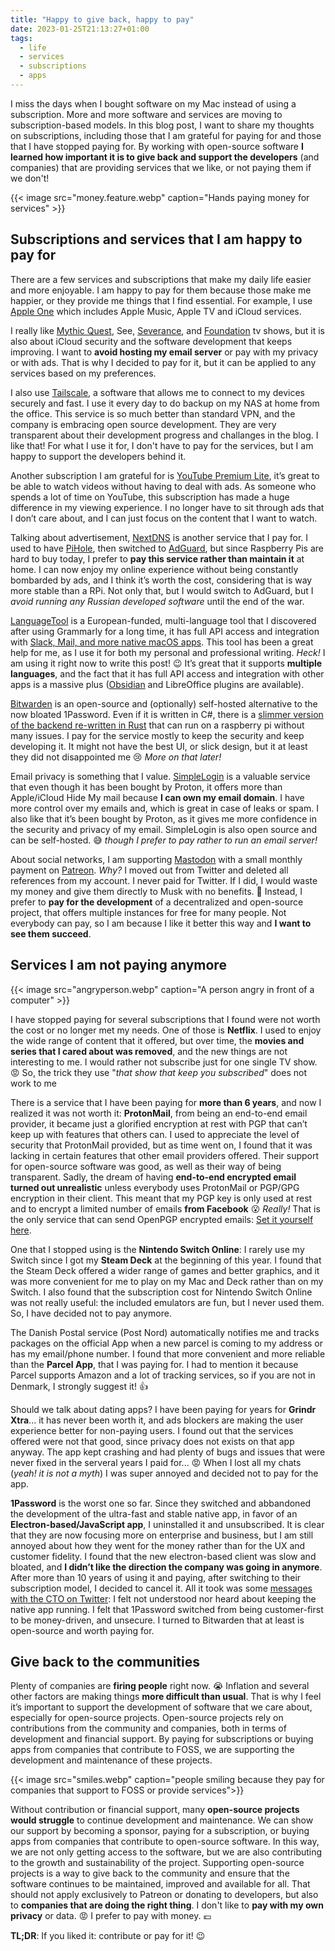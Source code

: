 ```yaml
---
title: "Happy to give back, happy to pay"
date: 2023-01-25T21:13:27+01:00
tags:
  - life
  - services
  - subscriptions
  - apps
---
```

I miss the days when I bought software on my Mac instead of using a
subscription. More and more software and services are moving to
subscription-based models. In this blog post, I want to share my thoughts on
subscriptions, including those that I am grateful for paying for and those that
I have stopped paying for. By working with open-source software **I learned how
important it is to give back and support the developers** (and companies) that
are providing services that we like, or not paying them if we don't!

<!--more-->

{{< image src="money.feature.webp" caption="Hands paying money for services" >}}

## Subscriptions and services that I am happy to pay for

There are a few services and subscriptions that make my daily life easier and
more enjoyable. I am happy to pay for them because those make me happier, or
they provide me things that I find essential.  For example, I use 
[Apple One](https://www.apple.com/apple-one/) which includes Apple Music, 
Apple TV and iCloud services. 

I really like [Mythic Quest](https://tv.apple.com/us/show/mythic-quest/umc.cmc.1nfdfd5zlk05fo1bwwetzldy3), 
See, [Severance](https://tv.apple.com/dk/show/severance/umc.cmc.1srk2goyh2q2zdxcx605w8vtx), 
and [Foundation](https://tv.apple.com/dk/show/foundation/umc.cmc.5983fipzqbicvrve6jdfep4x3) 
tv shows, but it is also about iCloud security and the software development that
keeps improving. I want to **avoid hosting my email server** or pay with my
privacy or with ads. That is why I decided to pay for it, but it can be applied
to any services based on my preferences.

I also use [Tailscale](https://tailscale.com), a software that allows me to
connect to my devices securely and fast. I use it every day to do backup on my
NAS at home from the office. This service is so much better than standard VPN,
and the company is embracing open source development. They are very transparent
about their development progress and challanges in the blog. I like that! For
what I use it for, I don't have to pay for the services, but I am happy to
support the developers behind it.

Another subscription I am grateful for is [YouTube Premium Lite](https://www.youtube.com/premiumlite), 
it’s great to be able to watch videos without having to deal with ads. As
someone who spends a lot of time on YouTube, this subscription has made a huge
difference in my viewing experience. I no longer have to sit through ads that I
don’t care about, and I can just focus on the content that I want to watch.

Talking about advertisement, [NextDNS](https://nextdns.io) is another service
that I pay for. I used to have [PiHole](https://pi-hole.net), then switched to 
[AdGuard](https://github.com/AdguardTeam/AdGuardHome), but since Raspberry Pis
are hard to buy today, I prefer to **pay this service rather than maintain it** 
at home. I can now enjoy my online experience without being constantly bombarded
by ads, and I think it’s worth the cost, considering that is way more stable
than a RPi. Not only that, but I would switch to AdGuard, but I _avoid running
any Russian developed software_ until the end of the war.

[LanguageTool](http://languagetool.org/) is a European-funded, multi-language 
tool that I discovered after using Grammarly for a long time, it has full API 
access and integration with 
[Slack, Mail, and more native macOS apps](https://languagetool.org/mac-desktop). 
This tool has been a great help for me, as I use it for both my personal and
professional writing. _Heck!_ I am using it right now to write this post! :wink: 
It’s great that it supports **multiple languages**, and the fact that it has full
API access and integration with other apps is a massive plus 
([Obsidian](https://languagetool.org/insights/post/product-obsidian/) and
LibreOffice plugins are available).

[Bitwarden](https://bitwarden.com) is an open-source and (optionally)
self-hosted alternative to the now bloated 1Password. Even if it is written in
C#, there is a 
[slimmer version of the backend re-written in Rust](https://github.com/dani-garcia/vaultwarden) 
that can run on a raspberry pi without many issues. I pay for the service mostly
to keep the security and keep developing it. It might not have the best UI, or
slick design, but it at least they did not disappointed me :cry: 
_More on that later!_

Email privacy is something that I value. [SimpleLogin](http://simplelogin.io/) 
is a valuable service that even though it has been bought by Proton, it offers
more than Apple/iCloud Hide My mail because **I can own my email domain**. I
have more control over my emails and, which is great in case of leaks or spam. 
I also like that it’s been bought by Proton, as it gives me more confidence in
the security and privacy of my email. SimpleLogin is also open source and can
be self-hosted. :sweat_smile: _though I prefer to pay rather to
run an email server!_ 

About social networks, I am supporting [Mastodon](http://joinmastodon.org/) with
a small monthly payment on [Patreon](https://joinmastodon.org/sponsors). _Why?_
I moved out from Twitter and deleted all references from my account. I never
paid for Twitter. If I did, I would waste my money and give them directly to
Musk with no benefits. :fu:  Instead, I prefer to **pay for the development** of
a decentralized and open-source project, that offers multiple instances for free
for many people. Not everybody can pay, so I am because I like it better this
way and **I want to see them succeed**.

## Services I am not paying anymore

{{< image src="angryperson.webp" caption="A person angry in front of a computer" >}}

I have stopped paying for several subscriptions that I found were not worth the
cost or no longer met my needs.  One of those is **Netflix**. I used to enjoy
the wide range of content that it offered, but over time, the **movies and
series that I cared about was removed**, and the new things are not interesting
to me. I would rather not subscribe just for one single TV show. :rage: So, the
trick they use "_that show that keep you subscribed_" does not work to me

There is a service that I have been paying for **more than 6 years**, and now I
realized it was not worth it: **ProtonMail**, from being an end-to-end email
provider, it became just a glorified encryption at rest with PGP that can’t keep
up with features that others can. I used to appreciate the level of security
that ProtonMail provided, but as time went on, I found that it was lacking in
certain features that other email providers offered. Their support for
open-source software was good, as well as their way of being transparent.
Sadly, the dream of having **end-to-end encrypted email turned out unrealistic**
unless everybody uses ProtonMail or PGP/GPG encryption in their client. This
meant that my PGP key is only used at rest and to encrypt a limited number of
emails **from Facebook** :open_mouth: _Really!_ That is the only service that
can send OpenPGP encrypted emails: [Set it yourself
here](https://www.facebook.com/settings?tab=security).

One that I stopped using is the **Nintendo Switch Online**: I rarely use my
Switch since I got my **Steam Deck** at the beginning of this year. I found that
the Steam Deck offered a wider range of games and better graphics, and it was
more convenient for me to play on my Mac and Deck rather than on my Switch. I
also found that the subscription cost for Nintendo Switch Online was not really
useful: the included emulators are fun, but I never used them. So, I have
decided not to pay anymore.

The Danish Postal service (Post Nord) automatically notifies me and tracks
packages on the official App when a new parcel is coming to my address or has my
email/phone number. I found that more convenient and more reliable than the
**Parcel App**, that I was paying for. I had to mention it because Parcel
supports Amazon and a lot of tracking services, so if you are not in Denmark, I
strongly suggest it! :thumbsup:

Should we talk about dating apps? I have been paying for years for **Grindr
Xtra**...  it has never been worth it, and ads blockers are making the user
experience better for non-paying users. I found out that the services offered
were not that good, since privacy does not exists on that app anyway. The app
kept crashing and had plenty of bugs and issues that were never fixed in the
serveral years I paid for... :rage: When I lost all my chats (_yeah! it is not a
myth_) I was super annoyed and decided not to pay for the app.

**1Password** is the worst one so far. Since they switched and abbandoned the
development of the ultra-fast and stable native app, in favor of an
**Electron-based/JavaScript app**, I uninstalled it and unsubscribed.  It is
clear that they are now focusing more on enterprise and business, but I am still
annoyed about how they went for the money rather than for the UX and customer
fidelity. I found that the new electron-based client was slow and bloated, and
**I didn’t like the direction the company was going in anymore**. After more
than 10 years of using it and paying, after switching to their subscription
model, I decided to cancel it. All it took was some [messages with the CTO on
Twitter](https://nitter.net/koalalorenzo/status/1522978667445501952#m): I felt
not understood nor heard about keeping the native app running. I felt that
1Password switched from being customer-first to be money-driven, and unsecure. I
turned to Bitwarden that at least is open-source and worth paying for.

## Give back to the communities
Plenty of companies are **firing people** right now. :sob: Inflation and several
other factors are making things **more difficult than usual**. That is why I
feel it’s important to support the development of software that we care about,
especially for open-source projects. Open-source projects rely on contributions
from the community and companies, both in terms of development and financial
support. By paying for subscriptions or buying apps from companies that
contribute to FOSS, we are supporting the development and maintenance of these
projects.

{{< image src="smiles.webp" caption="people smiling because they pay for companies that support to FOSS or provide services">}}

Without contribution or financial support, many **open-source projects would
struggle** to continue development and maintenance. We can show our support by
becoming a sponsor, paying for a subscription, or buying apps from companies
that contribute to open-source software. In this way, we are not only getting
access to the software, but we are also contributing to the growth and
sustainability of the project. Supporting open-source projects is a way to give
back to the community and ensure that the software continues to be maintained,
improved and available for all. That should not apply exclusively to Patreon or
donating to developers, but also to **companies that are doing the right
thing**. I don't like to **pay with my own privacy** or data. :rage: I prefer to
pay with money. :euro: 

**TL;DR**: If you liked it: contribute or pay for it! :wink:


